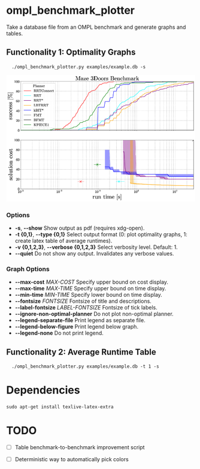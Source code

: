 # ompl_benchmark_plotter

Take a database file from an OMPL benchmark and generate graphs and tables.

## Functionality 1: Optimality Graphs

```
  ./ompl_benchmark_plotter.py examples/example.db -s
```

![Optimality Graph](examples/example.png)

### Options

* **-s**, **--show**
  Show output as pdf (requires xdg-open).
* **-t {0,1}**, **--type {0,1}**
  Select output format (0: plot optimality graphs, 1:
  create latex table of average runtimes).
* **-v {0,1,2,3}**, **--verbose {0,1,2,3}**
  Select verbosity level. Default: 1.
* **--quiet**
  Do not show any output. Invalidates any verbose values.

### Graph Options
* **--max-cost** _MAX-COST_
  Specify upper bound on cost display.
* **--max-time** _MAX-TIME_
  Specify upper bound on time display.
* **--min-time** _MIN-TIME_
  Specify lower bound on time display.
* **--fontsize** _FONTSIZE_
  Fontsize of title and descriptions.
* **--label-fontsize** _LABEL-FONTSIZE_
  Fontsize of tick labels.
* **--ignore-non-optimal-planner**
  Do not plot non-optimal planner.
* **--legend-separate-file**
  Print legend as separate file.
* **--legend-below-figure**
  Print legend below graph.
* **--legend-none**
  Do not print legend.

## Functionality 2: Average Runtime Table

```
  ./ompl_benchmark_plotter.py examples/example.db -t 1 -s
```

# Dependencies
```
sudo apt-get install texlive-latex-extra
```

# TODO
- [ ] Table benchmark-to-benchmark improvement script
- [ ] Deterministic way to automatically pick colors

